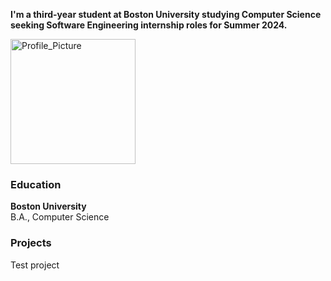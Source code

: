 **I'm a third-year student at Boston University studying Computer Science seeking Software Engineering internship roles for Summer 2024.**

<html>
    
<head>
    <link href="/your-path-to-fontawesome/css/brands.css" rel="stylesheet">
</head>


<img src="/assets/images/Profile_Picture.jpg" alt="Profile_Picture" width="200" length="200" border-style:none />

<body>
    <i class="fa-brands fa-linkedin"></i>
</body>

</html>

### Education
**Boston University**  
B.A., Computer Science

### Projects

Test project

